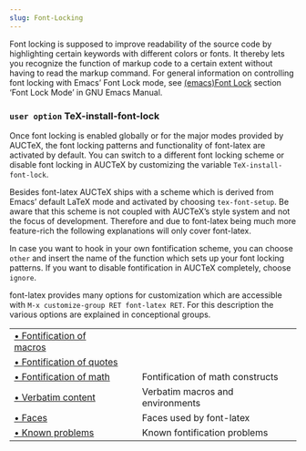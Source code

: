 ```yaml
---
slug: Font-Locking
---
```


Font locking is supposed to improve readability of the source code by highlighting certain keywords with different colors or fonts. It thereby lets you recognize the function of markup code to a certain extent without having to read the markup command. For general information on controlling font locking with Emacs’ Font Lock mode, see [(emacs)Font Lock](https://www.gnu.org/software/emacs/manual/html_mono/emacs.html#Font-Lock) section ‘Font Lock Mode’ in GNU Emacs Manual.

### <span className="tag useroption">`user option`</span> **TeX-install-font-lock**

Once font locking is enabled globally or for the major modes provided by AUCTeX, the font locking patterns and functionality of font-latex are activated by default. You can switch to a different font locking scheme or disable font locking in AUCTeX by customizing the variable `TeX-install-font-lock`.

Besides font-latex AUCTeX ships with a scheme which is derived from Emacs’ default LaTeX mode and activated by choosing `tex-font-setup`. Be aware that this scheme is not coupled with AUCTeX’s style system and not the focus of development. Therefore and due to font-latex being much more feature-rich the following explanations will only cover font-latex.

In case you want to hook in your own fontification scheme, you can choose `other` and insert the name of the function which sets up your font locking patterns. If you want to disable fontification in AUCTeX completely, choose `ignore`.

font-latex provides many options for customization which are accessible with `M-x customize-group RET font-latex RET`. For this description the various options are explained in conceptional groups.

|                                                      |    |                                  |
| :--------------------------------------------------- | -- | :------------------------------- |
| [• Fontification of macros](Fontification-of-macros) |    |                                  |
| [• Fontification of quotes](Fontification-of-quotes) |    |                                  |
| [• Fontification of math](Fontification-of-math)     |    | Fontification of math constructs |
| [• Verbatim content](Verbatim-content)               |    | Verbatim macros and environments |
| [• Faces](Faces)                                     |    | Faces used by font-latex         |
| [• Known problems](Known-problems)                   |    | Known fontification problems     |
